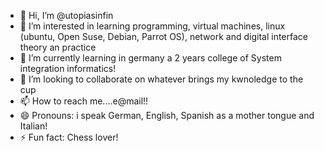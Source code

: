 - 👋 Hi, I’m @utopiasinfin
- 👀 I’m interested in learning programming, virtual machines, linux (ubuntu, Open Suse, Debian, Parrot OS), network and digital interface theory an practice
- 🌱 I’m currently learning in germany a 2 years college of System integration informatics!
- 💞️ I’m looking to collaborate on whatever brings my kwnoledge to the cup
- 📫 How to reach me....e@mail!!
- 😄 Pronouns: i speak German, English, Spanish as a mother tongue and Italian!
- ⚡ Fun fact: Chess lover!

<!---
utopiasinfin/utopiasinfin is a ✨ special ✨ repository because its `README.md` (this file) appears on your GitHub profile.
You can click the Preview link to take a look at your changes.
--->
